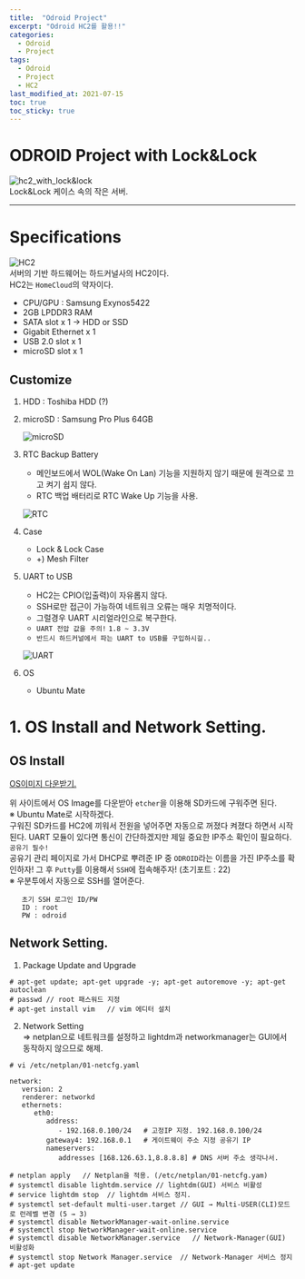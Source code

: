 ```yaml
---
title:  "Odroid Project"
excerpt: "Odroid HC2를 활용!!"
categories:
  - Odroid
  - Project
tags:
  - Odroid
  - Project
  - HC2
last_modified_at: 2021-07-15
toc: true
toc_sticky: true
---
```


# ODROID Project with Lock&Lock
![hc2_with_lock&lock](/assets/images/odroid/lock&lock.jpg)
<br>Lock&Lock 케이스 속의 작은 서버.

---

# Specifications
![HC2](/assets/images/odroid/HC2.jpg)
<br>서버의 기반 하드웨어는 하드커널사의 HC2이다.
<br>HC2는 `HomeCloud`의 약자이다.

- CPU/GPU : Samsung Exynos5422
- 2GB LPDDR3 RAM
- SATA slot x 1 → HDD or SSD
- Gigabit Ethernet x 1
- USB 2.0 slot x 1
- microSD slot x 1

## Customize
1. HDD : Toshiba HDD (?)
2. microSD : Samsung Pro Plus 64GB
   
   ![microSD](/assets/images/odroid/microSD.jpg)

3. RTC Backup Battery
   - 메인보드에서 WOL(Wake On Lan) 기능을 지원하지 않기 때문에 원격으로 끄고 켜기 쉽지 않다.
   - RTC 백업 배터리로 RTC Wake Up 기능을 사용.

    ![RTC](/assets/images/odroid/RTC_backup_battery.jpg)

4. Case
   - Lock & Lock Case
   - +) Mesh Filter
  
5. UART to USB
   - HC2는 CPIO(입출력)이 자유롭지 않다.
   - SSH로만 접근이 가능하여 네트워크 오류는 매우 치명적이다.
   - 그럴경우 UART 시리얼라인으로 복구한다.
   - `UART 전압 값을 주의!` `1.8 ~ 3.3V`
   - `반드시 하드커널에서 파는 UART to USB를 구입하시길..`
   
   ![UART](/assets/images/odroid/UART_Cable.jpg)

6. OS
    - Ubuntu Mate

# 1. OS Install and Network Setting.

## OS Install
[OS이미지 다운받기.](https://wiki.odroid.com/odroid-xu4/getting_started/os_installation_guide?redirect=1#tab__odroid-xu4)

위 사이트에서 OS Image를 다운받아 `etcher`을 이용해 SD카드에 구워주면 된다.
<br> ※ Ubuntu Mate로 시작하겠다.
<br> 구워진 SD카드를 HC2에 끼워서 전원을 넣어주면 자동으로 꺼졌다 켜졌다 하면서 시작된다. UART 모듈이 있다면 통신이 간단하겠지만 제일 중요한 IP주소 확인이 필요하다.
`공유기 필수!`
<br> 공유기 관리 페이지로 가서 DHCP로 뿌려준 IP 중 `ODROID`라는 이름을 가진 IP주소를 확인하자! 그 후 `Putty`를 이용해서 `SSH`에 접속해주자! (초기포트 : 22)
<br> ※ 우분투에서 자동으로 SSH를 열어준다.

```
   초기 SSH 로그인 ID/PW
   ID : root
   PW : odroid
```

## Network Setting.
1. Package Update and Upgrade

```shell
# apt-get update; apt-get upgrade -y; apt-get autoremove -y; apt-get autoclean
# passwd // root 패스워드 지정
# apt-get install vim   // vim 에디터 설치
```

2. Network Setting <br>
=> netplan으로 네트워크를 설정하고 lightdm과 networkmanager는 GUI에서 동작하지 않으므로 해제.

```shell
# vi /etc/netplan/01-netcfg.yaml
```

```shell
network:
   version: 2
   renderer: networkd
   ethernets:
      eth0:
         address:
            - 192.168.0.100/24   # 고정IP 지정. 192.168.0.100/24
         gateway4: 192.168.0.1   # 게이트웨이 주소 지정 공유기 IP
         nameservers:
            addresses [168.126.63.1,8.8.8.8] # DNS 서버 주소 생각나서.
```

```shell
# netplan apply   // Netplan을 적용. (/etc/netplan/01-netcfg.yam)
# systemctl disable lightdm.service // lightdm(GUI) 서비스 비활성
# service lightdm stop  // lightdm 서비스 정지.
# systemctl set-default multi-user.target // GUI → Multi-USER(CLI)모드로 런레벨 변경 (5 → 3)
# systemctl disable NetworkManager-wait-online.service
# systemctl stop NetworkManager-wait-online.service 
# systemctl disable NetworkManager.service   // Network-Manager(GUI) 비활성화
# systemctl stop Network Manager.service  // Network-Manager 서비스 정지
# apt-get update
```